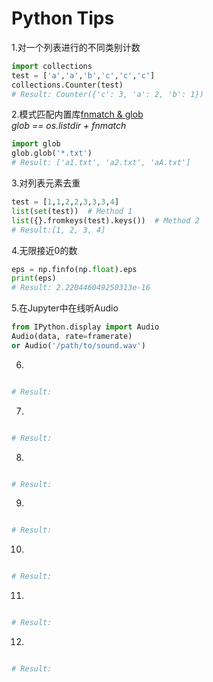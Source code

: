 # Python Tips

1.对一个列表进行的不同类别计数
```python
import collections
test = ['a','a','b','c','c','c']
collections.Counter(test)
# Result: Counter({'c': 3, 'a': 2, 'b': 1})
```

2.模式匹配内置库[fnmatch & glob](https://www.cnblogs.com/dachenzi/p/8215584.html) <br>
*glob == os.listdir + fnmatch*
```python
import glob
glob.glob('*.txt')
# Result: ['a1.txt', 'a2.txt', 'aA.txt']
```
3.对列表元素去重
```python
test = [1,1,2,2,3,3,3,4]
list(set(test))  # Method 1
list({}.fromkeys(test).keys())  # Method 2
# Result:[1, 2, 3, 4]
```

4.无限接近0的数
```python
eps = np.finfo(np.float).eps
print(eps)
# Result: 2.220446049250313e-16
```

5.在Jupyter中在线听Audio
```python
from IPython.display import Audio
Audio(data, rate=framerate)
or Audio('/path/to/sound.wav')
```

6.
```python

# Result: 
```

7.
```python

# Result: 
```

8.
```python

# Result: 
```

9.
```python

# Result: 
```

10.
```python

# Result: 
```

11.
```python

# Result: 
```

12.
```python

# Result: 
```

